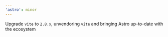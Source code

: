 ```yaml
---
'astro': minor
---
```


Upgrade `vite` to `2.8.x`, unvendoring `vite` and bringing Astro up-to-date with the ecosystem

